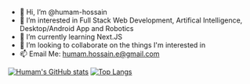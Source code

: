 - 👋 Hi, I’m @humam-hossain
- 👀 I’m interested in Full Stack Web Development, Artifical Intelligence, Desktop/Android App and Robotics
- 🌱 I’m currently learning Next.JS
- 💞️ I’m looking to collaborate on the things I'm interested in
- 📫 Email Me: humam.hossain.e@gmail.com

[![Humam's GitHub stats](https://github-readme-stats.vercel.app/api?username=humam-hossain)](https://github.com/anuraghazra/github-readme-stats)
[![Top Langs](https://github-readme-stats.vercel.app/api/top-langs/?username=humam-hossain)](https://github.com/anuraghazra/github-readme-stats)

<!---
humam-hossain/humam-hossain is a ✨ special ✨ repository because its `README.md` (this file) appears on your GitHub profile.
You can click the Preview link to take a look at your changes.
--->
